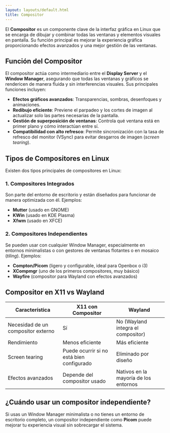 ```yaml
---
layout: layouts/default.html
title: Compositor
---
```


El **Compositor** es un componente clave de la interfaz gráfica en Linux que se encarga de dibujar y combinar todas las ventanas y elementos visuales en pantalla. Su función principal es mejorar la experiencia gráfica proporcionando efectos avanzados y una mejor gestión de las ventanas.

## Función del Compositor

El compositor actúa como intermediario entre el **Display Server** y el **Window Manager**, asegurando que todas las ventanas y gráficos se rendericen de manera fluida y sin interferencias visuales. Sus principales funciones incluyen:

- **Efectos gráficos avanzados**: Transparencias, sombras, desenfoques y animaciones.
- **Redibujo eficiente**: Previene el parpadeo y los cortes de imagen al actualizar solo las partes necesarias de la pantalla.
- **Gestión de superposición de ventanas**: Controla qué ventana está en primer plano y cómo interactúan entre sí.
- **Compatibilidad con alto refresco**: Permite sincronización con la tasa de refresco del monitor (VSync) para evitar desgarros de imagen (*screen tearing*).

## Tipos de Compositores en Linux

Existen dos tipos principales de compositores en Linux:

### 1. **Compositores Integrados**

Son parte del entorno de escritorio y están diseñados para funcionar de manera optimizada con él. Ejemplos:

- **Mutter** (usado en GNOME)
- **KWin** (usado en KDE Plasma)
- **Xfwm** (usado en XFCE)

### 2. **Compositores Independientes**

Se pueden usar con cualquier Window Manager, especialmente en entornos minimalistas o con gestores de ventanas flotantes o en mosaico (*tiling*). Ejemplos:

- **Compton/Picom** (ligero y configurable, ideal para Openbox o i3)
- **XCompmgr** (uno de los primeros compositores, muy básico)
- **Wayfire** (compositor para Wayland con efectos avanzados)

## Compositor en X11 vs Wayland

| Característica | X11 con Compositor | Wayland |
|--------------|------------------|---------|
| Necesidad de un compositor externo | Sí | No (Wayland integra el compositor)
| Rendimiento | Menos eficiente | Más eficiente
| Screen tearing | Puede ocurrir si no está bien configurado | Eliminado por diseño
| Efectos avanzados | Depende del compositor usado | Nativos en la mayoría de los entornos

## ¿Cuándo usar un compositor independiente?

Si usas un Window Manager minimalista o no tienes un entorno de escritorio completo, un compositor independiente como **Picom** puede mejorar tu experiencia visual sin sobrecargar el sistema.

